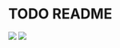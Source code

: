 <h1>TODO README</h1>

<a href="https://codeclimate.com/repos/647d28ed7a6f67556c903697/maintainability"><img src="https://api.codeclimate.com/v1/badges/452c71882e762930dc18/maintainability" /></a>
<a href="https://codeclimate.com/repos/647d28ed7a6f67556c903697/test_coverage"><img src="https://api.codeclimate.com/v1/badges/452c71882e762930dc18/test_coverage" /></a>
